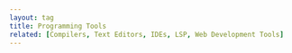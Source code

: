 ```yaml
---
layout: tag
title: Programming Tools
related: [Compilers, Text Editors, IDEs, LSP, Web Development Tools]
---
```

